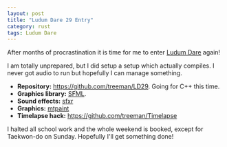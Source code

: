 ```yaml
---
layout: post
title: "Ludum Dare 29 Entry"
category: rust
tags: Ludum Dare
---
```


After months of procrastination it is time for me to enter [Ludum Dare](http://www.ludumdare.com/compo/) again!

I am totally unprepared, but I did setup a setup which actually compiles. I never got audio to run but hopefully I can manage something.

* **Repository:** <https://github.com/treeman/LD29>. Going for C++ this time.
* **Graphics library:** [SFML](http://www.sfml-dev.org/).
* **Sound effects:** [sfxr](http://www.drpetter.se/project_sfxr.html)
* **Graphics:** [mtpaint](http://mtpaint.sourceforge.net/)
* **Timelapse hack:** <https://github.com/treeman/Timelapse>

I halted all school work and the whole weekend is booked, except for Taekwon-do on Sunday. Hopefully I'll get something done!
